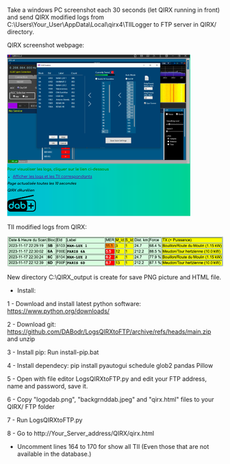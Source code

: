 Take a windows PC screenshot each 30 seconds (let QIRX running in front) and send QIRX modified logs from C:\Users\Your_User\AppData\Local\qirx4\TIILogger to FTP server in QIRX/ directory.

QIRX screenshot webpage:

![Screenshot QIRX](https://github.com/DABodr/LogsQIRXtoFTP/blob/main/screenshotQIRX.png) 

TII modified logs from QIRX:

![Screenshot logs](https://github.com/DABodr/LogsQIRXtoFTP/blob/main/screenshotLogs.png)

New directory C:\QIRX_output is create for save PNG picture and HTML file.

* Install:

1 - Download and install latest python software: https://www.python.org/downloads/

2 - Download git: https://github.com/DABodr/LogsQIRXtoFTP/archive/refs/heads/main.zip and unzip

3 - Install pip: Run install-pip.bat

4 - Install dependecy: pip install pyautogui schedule glob2 pandas Pillow

5 - Open with file editor LogsQIRXtoFTP.py and edit your FTP address, name and password, save it.

6 - Copy "logodab.png", "backgrnddab.jpeg" and "qirx.html" files to your QIRX/ FTP folder

7 - Run LogsQIRXtoFTP.py

8 - Go to http://Your_Server_address/QIRX/qirx.html

* Uncomment lines 164 to 170 for show all TII (Even those that are not available in the database.)
